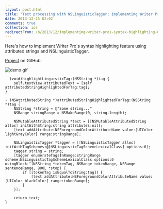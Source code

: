 ```yaml
---
layout: post.html
title: "Text processing with NSLinguisticTagger: implementing Writer Pro's syntax control"
date: 2013-12-25 02:02
comments: true
collection: ios
redirectFrom: /b/2013/12/implementing-writer-pros-syntax-highlighting-using-nslinguistictagger/
---
```


Here's how to implement Writer Pro's syntax highlighting feature using attributed strings and NSLinguisticTagger.

[Project](https://github.com/travisjeffery/LingusticTaggerDemo) on GitHub.

![demo gif](https://raw.github.com/travisjeffery/LingusticTaggerDemo/master/linguistictagger.gif)

``` objc
- (void)highlightLinguisticTag:(NSString *)tag {
    self.textView.attributedText = [self attributedStringHighlightedForTag:tag];
}

- (NSAttributedString *)attributedStringHighlightedForTag:(NSString *)tag {
    NSString *string = @"Some string..."
    NSRange stringRange = NSMakeRange(0, string.length);

    NSMutableAttributedString *text = [[NSMutableAttributedString alloc] initWithString:string attributes:nil];
    [text addAttribute:NSForegroundColorAttributeName value:[UIColor lightGrayColor] range:stringRange];

    NSLinguisticTagger *tagger = [[NSLinguisticTagger alloc] initWithTagSchemes:@[NSLinguisticTagSchemeLexicalClass] options:0];
    tagger.string = string;
    [tagger enumerateTagsInRange:stringRange scheme:NSLinguisticTagSchemeLexicalClass options:0 usingBlock:^(NSString *tokenTag, NSRange tokenRange, NSRange sentenceRange, BOOL *stop) {
        if ([tokenTag isEqualToString:tag]) {
            [text addAttribute:NSForegroundColorAttributeName value:[UIColor blackColor] range:tokenRange];
        }
    }];

    return text;
}
```
